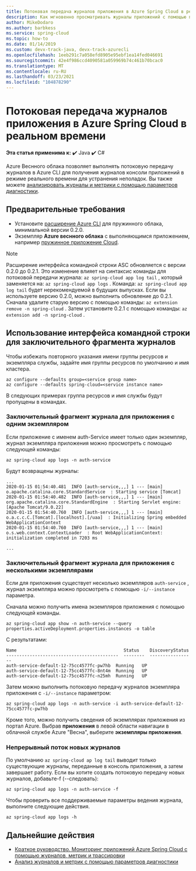 ```yaml
---
title: Потоковая передача журналов приложения в Azure Spring Cloud в реальном времени
description: Как мгновенно просматривать журналы приложений с помощью потоковой передачи журналов
author: MikeDodaro
ms.author: barbkess
ms.service: spring-cloud
ms.topic: how-to
ms.date: 01/14/2019
ms.custom: devx-track-java, devx-track-azurecli
ms.openlocfilehash: 1eeb291c7a058efd8905e95ebf1ea14fed046691
ms.sourcegitcommit: 42e4f986ccd4090581a059969b74c461b70bcac0
ms.translationtype: MT
ms.contentlocale: ru-RU
ms.lasthandoff: 03/23/2021
ms.locfileid: "104878290"
---
```

# <a name="stream-azure-spring-cloud-app-logs-in-real-time"></a>Потоковая передача журналов приложения в Azure Spring Cloud в реальном времени

**Эта статья применима к:** ✔️ Java ✔️ C#

Azure Веснного облака позволяет выполнять потоковую передачу журналов в Azure CLI для получения журналов консоли приложений в режиме реального времени для устранения неполадок. Вы также можете [анализировать журналы и метрики с помощью параметров диагностики](./diagnostic-services.md).

## <a name="prerequisites"></a>Предварительные требования

* Установите [расширение Azure CLI](/cli/azure/install-azure-cli) для пружинного облака, минимальной версии 0.2.0.
* Экземпляр **Azure веснного облака** с выполняющимся приложением, например [пружинное приложение Cloud](./spring-cloud-quickstart.md).

> [!NOTE]
>  Расширение интерфейса командной строки ASC обновляется с версии 0.2.0 до 0.2.1. Это изменение влияет на синтаксис команды для потоковой передачи журнала: `az spring-cloud app log tail` , который заменяется на: `az spring-cloud app logs` . Команда: `az spring-cloud app log tail` будет нерекомендуемой в будущих выпусках. Если вы используете версию 0.2.0, можно выполнить обновление до 0.2.1. Сначала удалите старую версию с помощью команды: `az extension remove -n spring-cloud` .  Затем установите 0.2.1 с помощью команды: `az extension add -n spring-cloud` .

## <a name="use-cli-to-tail-logs"></a>Использование интерфейса командной строки для заключительного фрагмента журналов

Чтобы избежать повторного указания имени группы ресурсов и экземпляра службы, задайте имя группы ресурсов по умолчанию и имя кластера.
```azurecli
az configure --defaults group=<service group name>
az configure --defaults spring-cloud=<service instance name>
```
В следующих примерах группа ресурсов и имя службы будут пропущены в командах.

### <a name="tail-log-for-app-with-single-instance"></a>Заключительный фрагмент журнала для приложения с одним экземпляром
Если приложение с именем auth-Service имеет только один экземпляр, журнал экземпляра приложения можно просмотреть с помощью следующей команды:
```azurecli
az spring-cloud app logs -n auth-service
```
Будут возвращены журналы:
```output
...
2020-01-15 01:54:40.481  INFO [auth-service,,,] 1 --- [main] o.apache.catalina.core.StandardService  : Starting service [Tomcat]
2020-01-15 01:54:40.482  INFO [auth-service,,,] 1 --- [main] org.apache.catalina.core.StandardEngine  : Starting Servlet engine: [Apache Tomcat/9.0.22]
2020-01-15 01:54:40.760  INFO [auth-service,,,] 1 --- [main] o.a.c.c.C.[Tomcat].[localhost].[/uaa]  : Initializing Spring embedded WebApplicationContext
2020-01-15 01:54:40.760  INFO [auth-service,,,] 1 --- [main] o.s.web.context.ContextLoader  : Root WebApplicationContext: initialization completed in 7203 ms

...
```

### <a name="tail-log-for-app-with-multiple-instances"></a>Заключительный фрагмент журнала для приложения с несколькими экземплярами
Если для приложения существует несколько экземпляров `auth-service` , журнал экземпляра можно просмотреть с помощью `-i/--instance` параметра. 

Сначала можно получить имена экземпляров приложения с помощью следующей команды.

```azurecli
az spring-cloud app show -n auth-service --query properties.activeDeployment.properties.instances -o table
```
С результатами:

```output
Name                                         Status    DiscoveryStatus
-------------------------------------------  --------  -----------------
auth-service-default-12-75cc4577fc-pw7hb  Running   UP
auth-service-default-12-75cc4577fc-8nt4m  Running   UP
auth-service-default-12-75cc4577fc-n25mh  Running   UP
``` 
Затем можно выполнить потоковую передачу журналов экземпляра приложения с `-i/--instance` параметром:

```azurecli
az spring-cloud app logs -n auth-service -i auth-service-default-12-75cc4577fc-pw7hb
```

Кроме того, можно получить сведения об экземплярах приложения из портал Azure.  Выбрав **приложения** в левой области навигации в облачной службе Azure "Весна", выберите **экземпляры приложения**.

### <a name="continuously-stream-new-logs"></a>Непрерывный поток новых журналов
По умолчанию `az spring-cloud ap log tail` выводит только существующие журналы, переданные в консоль приложения, а затем завершает работу. Если вы хотите создать потоковую передачу новых журналов, добавьте-f (--следовать):  

```azurecli
az spring-cloud app logs -n auth-service -f
``` 
Чтобы проверить все поддерживаемые параметры ведения журнала, выполните следующие действия.
```azurecli
az spring-cloud app logs -h 
```

## <a name="next-steps"></a>Дальнейшие действия
* [Краткое руководство. Мониторинг приложений Azure Spring Cloud с помощью журналов, метрик и трассировки](spring-cloud-quickstart-logs-metrics-tracing.md)
* [Анализ журналов и метрик с помощью параметров диагностики](./diagnostic-services.md)

